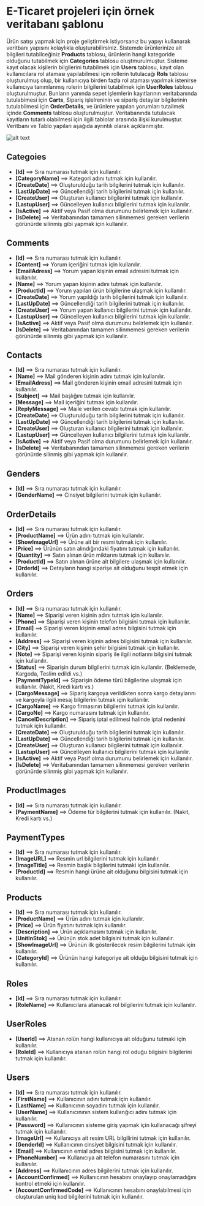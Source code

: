 # E-Ticaret projeleri için örnek veritabanı şablonu

Ürün satışı yapmak için proje geliştirmek istiyorsanız bu yapıyı kullanarak veritbanı yapısını kolaylıkla oluşturabilirsiniz. Sistemde ürünlerinize ait bilgileri tutabilceğiniz **Products** tablosu, ürünlerin hangi kategoride olduğunu tutabilmek için **Categories** tablosu oluştmurulmuştur. Sisteme kayıt olacak kişilerin bilgilerini tutabilmek için **Users** tablosu, kayıt olan kullanıcılara rol ataması yapılabilmesi için rollerin tutulacağı **Rols** tablosu oluşturulmuş olup, bir kullanıcıya birden fazla rol ataması yapılmak istenirse kullanıcıya tanımlanmış rolerin bilgilerini tutabilmek için **UserRoles** tablosu oluşturulmuştur. Bunların yanında sepet işlemlerin kayıtlarının veritabanında tutulabimesi için **Carts**, Sipariş işlelreninin ve sipariş detaylar bilgilerinin tutulabilmesi için **OrderDetails**, ve ürünlere yapılan yorumları tutailmek içinde **Comments** tablosu oluşturulmuştur. Veritabanında tutulacak kayıtların tutarlı olabilmesi için ilgili tablolar arasında ilişki kurulmuştur. Veritbanı ve Tablo yapıları 
aşağıda ayrıntılı olarak açıklanmıştır. 


![alt text](https://omeryavas.com/content/img/ECommerceDB.gif)

## Categoies

 - **[Id]** ==> Sıra numarası tutmak için kullanılır.
 - **[CategoryName]** ==> Kategori adını tutmak için kullanılır.
 - **[CreateDate]** ==> Oluşturulduğu tarih bilgilerini tutmak için kullanılır.
 - **[LastUpDate]** ==> Güncellendiği tarih bilgilerini tutmak için kullanılır.
 - **[CreateUser]** ==> Oluşturan kullanıcı bilgilerini tutmak için kullanılır.
 - **[LastupUser]** ==> Güncelleyen kullanıcı bilgilerini tutmak için kullanılır.
 - **[IsActive]** ==> Aktif veya Pasif olma durumunu belirlemek için kullanılır.
 - **[IsDelete]** ==> Veritabanından tamamen silinmemesi gereken verilerin görünürde silinmiş gibi yapmak için kullanılır.
  
## Comments
  
 - **[Id]** ==> Sıra numarası tutmak için kullanılır.
 - **[Content]** ==> Yorum içeriğini tutmak için kullanılır.
 - **[EmailAdress]** ==> Yorum yapan kişinin email adresini tutmak için kullanılır.
 - **[Name]** ==> Yorum yapan kişinin adını tutmak için kullanılır.
 - **[ProductId]** ==> Yorum yapılan ürün bilgilerine ulaşmak için kullanılır.
 - **[CreateDate]** ==> Yorum yapıldığı tarih bilgilerini tutmak için kullanılır.
 - **[LastUpDate]** ==> Güncellendiği tarih bilgilerini tutmak için kullanılır.
 - **[CreateUser]** ==> Yorum yapan kullanıcı bilgilerini tutmak için kullanılır.
 - **[LastupUser]** ==> Güncelleyen kullanıcı bilgilerini tutmak için kullanılır.
 - **[IsActive]** ==> Aktif veya Pasif olma durumunu belirlemek için kullanılır.
 - **[IsDelete]** ==> Veritabanından tamamen silinmemesi gereken verilerin görünürde silinmiş gibi yapmak için kullanılır.

## Contacts
  
 - **[Id]** ==> Sıra numarası tutmak için kullanılır.
 - **[Name]** ==> Mail gönderen kişinin adını tutmak için kullanılır.
 - **[EmailAdress]** ==> Mail gönderen kişinin email adresini tutmak için kullanılır.
 - **[Subject]** ==> Mail başlığını tutmak için kullanılır.
 - **[Message]** ==> Mail içeriğini tutmak için kullanılır.
 - **[ReplyMessage]** ==> Maile verilen cevabı tutmak için kullanılır.
 - **[CreateDate]** ==> Oluşturulduğu tarih bilgilerini tutmak için kullanılır.
 - **[LastUpDate]** ==> Güncellendiği tarih bilgilerini tutmak için kullanılır.
 - **[CreateUser]** ==> Oluşturan kullanıcı bilgilerini tutmak için kullanılır.
 - **[LastupUser]** ==> Güncelleyen kullanıcı bilgilerini tutmak için kullanılır.
 - **[IsActive]** ==> Aktif veya Pasif olma durumunu belirlemek için kullanılır.
 - **[IsDelete]** ==> Veritabanından tamamen silinmemesi gereken verilerin görünürde silinmiş gibi yapmak için kullanılır.

## Genders
  
 - **[Id]** ==> Sıra numarası tutmak için kullanılır.
 - **[GenderName]** ==> Cinsiyet bilgilerini tutmak için kullanılır.

## OrderDetails
  
 - **[Id]** ==> Sıra numarası tutmak için kullanılır.
 - **[ProductName]** ==> Ürün adını tutmak için kullanılır.
 - **[ShowImageUrl]** ==> Ürüne ait bir resmi tutmak için kullanılır.
 - **[Price]** ==> Ürünün satın alındığındaki fiyatını tutmak için kullanılır.
 - **[Quantity]** ==> Satın alınan ürün miktarını tutmak için kullanılır.
 - **[ProductId]** ==> Satın alınan ürüne ait bilgilere ulaşmak için kullanılır.
 - **[OrderId]** ==> Detayların hangi siparişe ait olduğunu tespit etmek için kullanılır.

## Orders

 - **[Id]** ==> Sıra numarası tutmak için kullanılır.
 - **[Name]** ==> Siparişi veren kişinin adını tutmak için kullanılır.
 - **[Phone]** ==> Siparişi veren kişinin telefon bilgisini tutmak için kullanılır.
 - **[Email]** ==> Siparişi veren kişinin email adres bilgisini tutmak için kullanılır.
 - **[Address]** ==> Siparişi veren kişinin adres bilgisini tutmak için kullanılır.
 - **[City]** ==> Siparişi veren kişinin şehir bilgisini tutmak için kullanılır.
 - **[Note]** ==> Siparişi veren kişinin sipariş ile ilgili notlarını bilgisini tutmak için kullanılır.
 - **[Status]** ==> Siparişin durum bilgilerini tutmak için kullanılır. (Beklemede, Kargoda, Teslim edildi vs.)
 - **[PaymentTypeId]** ==> Siparişin ödeme türü bilgilerine ulaşmak için kullanılır. (Nakit, Kredi kartı vs.)
 - **[CargoMessage]** ==> Sipariş kargoya verildikten sonra kargo detaylarını ve kargoyla ilgili mesaj bilgilerini tutmak için kullanılır.
 - **[CargoName]** ==> Kargo firmasının bilgilerini tutmak için kullanılır.
 - **[CargoNo]** ==> Kargo numarasını tutmak için kullanılır.
 - **[CancelDescription]** ==> Sipariş iptal edilmesi halinde iptal nedenini tutmak için kullanılır.
 - **[CreateDate]** ==> Oluşturulduğu tarih bilgilerini tutmak için kullanılır.
 - **[LastUpDate]** ==> Güncellendiği tarih bilgilerini tutmak için kullanılır.
 - **[CreateUser]** ==> Oluşturan kullanıcı bilgilerini tutmak için kullanılır.
 - **[LastupUser]** ==> Güncelleyen kullanıcı bilgilerini tutmak için kullanılır.
 - **[IsActive]** ==> Aktif veya Pasif olma durumunu belirlemek için kullanılır.
 - **[IsDelete]** ==> Veritabanından tamamen silinmemesi gereken verilerin görünürde silinmiş gibi yapmak için kullanılır.


## ProductImages
 - **[Id]** ==> Sıra numarası tutmak için kullanılır.
 - **[PaymentName]** ==> Ödeme tür bilgilerini tutmak için kullanılır. (Nakit, Kredi kartı vs.)

## PaymentTypes
 - **[Id]** ==> Sıra numarası tutmak için kullanılır.
 - **[ImageURL]** ==> Resmin url bilgilerini tutmak için kullanılır.
 - **[ImageTitle]** ==> Resmin başlık bilgilerini tutmaki için kullanılır.
 - **[ProductId]** ==> Resmin hangi ürüne ait olduğunu bilgisini tutmak için kullanılır.

## Products
 - **[Id]** ==> Sıra numarası tutmak için kullanılır.
 - **[ProductName]** ==> Ürün adını tutmak için kullanılır.
 - **[Price]** ==> Ürün fiyatını tutmak için kullanılır.
 - **[Description]** ==> Ürün açıklamasını tutmak için kullanılır.
 - **[UnitInStok]** ==> Ürünün stok adet bilgisini tutmak için kullanılır.
 - **[ShowImageUrl]** ==> Ürünün ilk gösterilecek resim bilgilerini tutmak için kullanılır.
 - **[CategoryId]** ==> Ürünün hangi kategoriye ait olduğu bilgisini tutmak için kullanılır.

## Roles
 - **[Id]** ==> Sıra numarası tutmak için kullanılır.
 - **[RoleName]** ==> Kullanıcılara atanacak rol bilgilerini tutmak için kullanılır.

## UserRoles
 - **[UserId]** ==> Atanan rolün hangi kullanıcıya ait olduğunu tutmaki için kullanılır.
 - **[RoleId]** ==> Kullanıcıya atanan rolün hangi rol oduğu bilgisini bilgilerini tutmak için kullanılır.

## Users
 - **[Id]** ==> Sıra numarası tutmak için kullanılır.
 - **[FirstName]** ==> Kullanıcının adını tutmak için kullanılır.
 - **[LastName]** ==> Kullanıcının soyadını tutmak için kullanılır.
 - **[UserName]** ==> Kullanıcınının sistem kullanğıcı adını tutmak için kullanılır.
 - **[Password]** ==> Kullanıcının sisteme giriş yapmak için kullanacağı şifreyi tutmak için kullanılır.
 - **[ImageUrl]** ==> Kullanıcıya ait resim URL bilgilirini tutmak için kullanılır.
 - **[GenderId]** ==> Kullanıcının cinsiyet bilgisini tutmak için kullanılır.
 - **[Email]** ==> Kullanıcının emial adres bilgisini tutmak için kullanılır.
 - **[PhoneNumber]** ==> Kullanıcıya ait telefon numarasını tutmak için kullanılır.
 - **[Address]** ==> Kullanıcının adres bilgilerini tutmak için kullanılır.
 - **[AccountConfirmed]** ==> Kullanıcının hesabını onaylayıp onaylamadığını kontrol etmeki için kullanılır.
 - **[AccountConfirmedCode]** ==> Kullanıcının hesabını onaylabilmesi için oluşturulan uniq kod bilgilerini tutmak için kullanılır.

